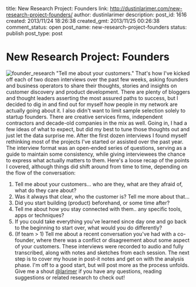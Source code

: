 title: New Research Project: Founders
link: http://dustinlarimer.com/new-research-project-founders/
author: dustinlarimer
description: 
post_id: 1616
created: 2013/11/24 18:26:38
created_gmt: 2013/11/25 00:26:38
comment_status: open
post_name: new-research-project-founders
status: publish
post_type: post

<!--“Tell me about your customers.” That’s how I’ve kicked off each of two dozen interviews over the past few weeks, asking founders and operators to share their thoughts, stories and insights on customer discovery.-->

# New Research Project: Founders

![founder_research](http://www.dustinlarimer.com/content/uploads/2013/11/founder_research.jpg) "Tell me about your customers." That's how I've kicked off each of two dozen interviews over the past few weeks, asking founders and business operators to share their thoughts, stories and insights on customer discovery and product development. There are plenty of bloggers and thought leaders asserting the most assured paths to success, but I decided to dig in and find out for myself how people in my network are actually going about it. I also didn't want to limit sample selection solely to startup founders. There are creative services firms, independent contractors and decade-old companies in the mix as well. Going in, I had a few ideas of what to expect, but did my best to tune those thoughts out and just let the data surprise me. After the first dozen interviews I found myself rethinking most of the projects I've started or assisted over the past year. The interview format was an open-ended series of questions, serving as a guide to maintain some consistency, while giving interviewees the chance to express what actually matters to them. Here's a loose recap of the points I covered, although things did shift around from time to time, depending on the flow of the conversation: 

  1. Tell me about your customers... who are they, what are they afraid of, what do they care about?
  2. Was it always that clear, who the customer is? <response> Tell me more about that...
  3. Did you start building (product) beforehand, or some time after?
  4. Tell me about how you stay connected with them.. any specific tools, apps or techniques?
  5. If you could take everything you've learned since day one and go back to the beginning to start over, what would you do differently?
  6. (If team > 1) Tell me about a recent conversation you've had with a co-founder, where there was a conflict or disagreement about some aspect of your customers.
These interviews were recorded to audio and fully transcribed, along with notes and sketches from each session. The next step is to cover my house in post-it notes and get on with the analysis phase. I'm off to a good start, but will post more as the process unfolds. Give me a shout [@larimer](https://twitter.com/larimer) if you have any questions, reading suggestions or related research to check out!